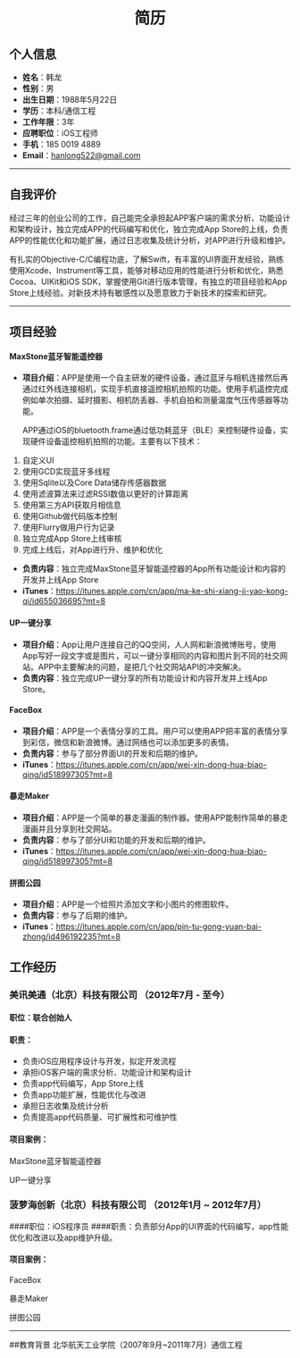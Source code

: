 # <center>简历</center>

## 个人信息

 - **姓名**：韩龙
 - **性别**：男
 - **出生日期**：1988年5月22日
 - **学历**：本科/通信工程
 - **工作年限**：3年
 - **应聘职位**：iOS工程师
 - **手机**：185 0019 4889
 - **Email**：hanlong522@gmail.com
  
---
## 自我评价
<p>
经过三年的创业公司的工作，自己能完全承担起APP客户端的需求分析、功能设计和架构设计，独立完成APP的代码编写和优化，独立完成App Store的上线，负责APP的性能优化和功能扩展，通过日志收集及统计分析，对APP进行升级和维护。<p>
有扎实的Objective-C/C编程功底，了解Swift，有丰富的UI界面开发经验，熟练使用Xcode、Instrument等工具，能够对移动应用的性能进行分析和优化，熟悉Cocoa、UIKit和iOS SDK，掌握使用Git进行版本管理，有独立的项目经验和App Store上线经验。对新技术持有敏感性以及愿意致力于新技术的探索和研究。



---
## 项目经验
#### MaxStone蓝牙智能遥控器
- **项目介绍**：APP是使用一个自主研发的硬件设备，通过蓝牙与相机连接然后再通过红外线连接相机，实现手机直接遥控相机拍照的功能。使用手机遥控完成例如单次拍摄、延时摄影、相机防丢器、手机自拍和测量温度气压传感器等功能。<p>APP通过iOS的bluetooth.frame通过低功耗蓝牙（BLE）来控制硬件设备，实现硬件设备遥控相机拍照的功能。主要有以下技术：
 1. 自定义UI
 2. 使用GCD实现蓝牙多线程
 3. 使用Sqlite以及Core Data储存传感器数据
 4. 使用滤波算法来过滤RSSI数值以更好的计算距离
 5. 使用第三方API获取月相信息
 6. 使用Github做代码版本控制
 7. 使用Flurry做用户行为记录
 8. 独立完成App Store上线审核
 9. 完成上线后，对App进行升、维护和优化<p>
- **负责内容**：独立完成MaxStone蓝牙智能遥控器的App所有功能设计和内容的开发并上线App Store
- **iTunes**：https://itunes.apple.com/cn/app/ma-ke-shi-xiang-ji-yao-kong-qi/id655036695?mt=8 

#### UP一键分享
- **项目介绍**：App让用户连接自己的QQ空间，人人网和新浪微博账号，使用App写好一段文字或是图片，可以一键分享相同的内容和图片到不同的社交网站。APP中主要解决的问题，是把几个社交网站API的冲突解决。
- **负责内容**：独立完成UP一键分享的所有功能设计和内容开发并上线App Store。

#### FaceBox
- **项目介绍**：APP是一个表情分享的工具。用户可以使用APP把丰富的表情分享到彩信，微信和新浪微博。通过网络也可以添加更多的表情。
- **负责内容**：参与了部分界面UI的开发和后期的维护。
- **iTunes**：https://itunes.apple.com/cn/app/wei-xin-dong-hua-biao-qing/id518997305?mt=8

#### 暴走Maker
- **项目介绍**：APP是一个简单的暴走漫画的制作器。使用APP能制作简单的暴走漫画并且分享到社交网站。
- **负责内容**：参与了部分UI和功能的开发和后期的维护。
- **iTunes**：https://itunes.apple.com/cn/app/wei-xin-dong-hua-biao-qing/id518997305?mt=8

#### 拼图公园
- **项目介绍**：APP是一个给照片添加文字和小图片的修图软件。
- **负责内容**：参与了后期的维护。
- **iTunes**：https://itunes.apple.com/cn/app/pin-tu-gong-yuan-bai-zhong/id496192235?mt=8

## 工作经历

### 美讯美通（北京）科技有限公司 （2012年7月 - 至今）
#### 职位：联合创始人
#### 职责：
- 负责iOS应用程序设计与开发，拟定开发流程
- 承担iOS客户端的需求分析、功能设计和架构设计
- 负责app代码编写，App Store上线
- 负责app功能扩展，性能优化与改进
- 承担日志收集及统计分析
- 负责提高app代码质量、可扩展性和可维护性

#### 项目案例：
 MaxStone蓝牙智能遥控器<p>
 UP一键分享


### 菠萝海创新（北京）科技有限公司 （2012年1月 ~ 2012年7月）
####职位：iOS程序员
####职责：负责部分App的UI界面的代码编写，app性能优化和改进以及app维护升级。
#### 项目案例：
FaceBox<p>
暴走Maker<p>
拼图公园


---
##教育背景
北华航天工业学院（2007年9月~2011年7月）通信工程
